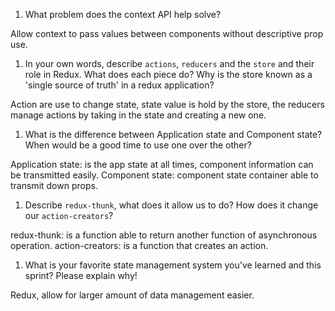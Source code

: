 1. What problem does the context API help solve?

Allow context to pass values between components without descriptive prop use. 

1. In your own words, describe `actions`, `reducers` and the `store` and their role in Redux. What does each piece do? Why is the store known as a 'single source of truth' in a redux application?

Action are use to change state, state value is hold by the store, the reducers manage actions by taking in the state and creating a new one.

1. What is the difference between Application state and Component state? When would be a good time to use one over the other?

Application state: is the app state at all times, component information can be transmitted easily. Component state: component state container able to transmit down props.

1. Describe `redux-thunk`, what does it allow us to do? How does it change our `action-creators`?

redux-thunk: is a function able to return another function of asynchronous operation. action-creators: is a function that creates an action.

1. What is your favorite state management system you've learned and this sprint? Please explain why!

Redux, allow for larger amount of data management easier. 
